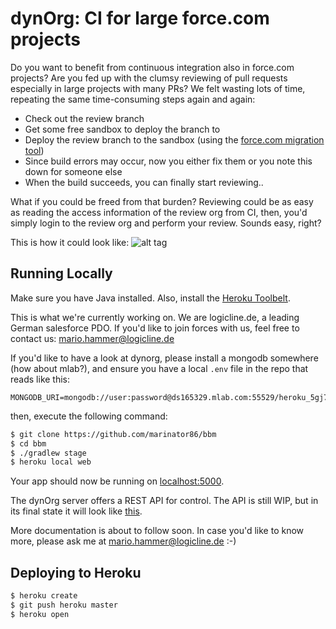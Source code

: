 # dynOrg: CI for large force.com projects

Do you want to benefit from continuous integration also in force.com projects? Are you fed up with the clumsy reviewing of pull requests especially in large projects with many PRs? We felt wasting lots of time, repeating the same time-consuming steps again and again:

- Check out the review branch
- Get some free sandbox to deploy the branch to
- Deploy the review branch to the sandbox (using the [force.com migration tool](https://developer.salesforce.com/page/Force.com_Migration_Tool))
- Since build errors may occur, now you either fix them or you note this down for someone else
- When the build succeeds, you can finally start reviewing..

What if you could be freed from that burden? Reviewing could be as easy as reading the access information of the review org from CI, then, you'd simply login to the review org and perform your review. Sounds easy, right?

This is how it could look like:
![alt tag](https://picload.org/image/rlipwrpw/dynorg.png)

## Running Locally

Make sure you have Java installed.  Also, install the [Heroku Toolbelt](https://toolbelt.heroku.com/).

This is what we're currently working on. We are logicline.de, a leading German salesforce PDO. If you'd like to join forces with us, feel free to contact us: mario.hammer@logicline.de

If you'd like to have a look at dynorg, please install a mongodb somewhere (how about mlab?), and ensure you have a local `.env` file in the repo that reads like this:
```
MONGODB_URI=mongodb://user:password@ds165329.mlab.com:55529/heroku_5gj7iu5b
```

then, execute the following command:
```sh
$ git clone https://github.com/marinator86/bbm
$ cd bbm
$ ./gradlew stage
$ heroku local web
```

Your app should now be running on [localhost:5000](http://localhost:5000/).

The dynOrg server offers a REST API for control. The API is still WIP, but in its final state it will look like [this](https://app.swaggerhub.com/api/marinator86/dyn-org_api/1.0.0).

More documentation is about to follow soon. In case you'd like to know more, please ask me at mario.hammer@logicline.de :-)


## Deploying to Heroku

```sh
$ heroku create
$ git push heroku master
$ heroku open
```
